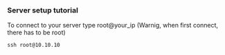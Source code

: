 ### Server setup tutorial

To connect to your server type root@your_ip (Warnig, when first connect, there has to be root)

```
ssh root@10.10.10
```
